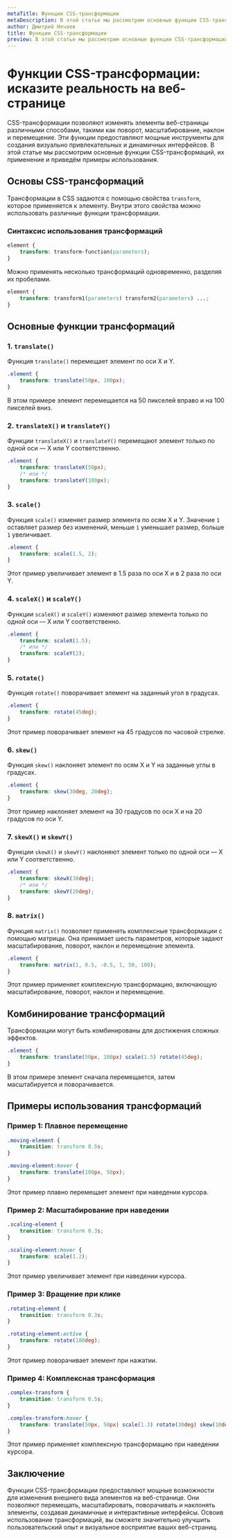 ```yaml
---
metaTitle: Функции CSS-трансформации
metaDescription: В этой статье мы рассмотрим основные функции CSS-трансформаций, их применение и приведём примеры использования.
author: Дмитрий Нечаев
title: Функции CSS-трансформации
preview: В этой статье мы рассмотрим основные функции CSS-трансформаций, их применение и приведём примеры использования.
---
```


# Функции CSS-трансформации: исказите реальность на веб-странице

CSS-трансформации позволяют изменять элементы веб-страницы различными способами, такими как поворот, масштабирование, наклон и перемещение. Эти функции предоставляют мощные инструменты для создания визуально привлекательных и динамичных интерфейсов. В этой статье мы рассмотрим основные функции CSS-трансформаций, их применение и приведём примеры использования.

## Основы CSS-трансформаций

Трансформации в CSS задаются с помощью свойства `transform`, которое применяется к элементу. Внутри этого свойства можно использовать различные функции трансформации.

### Синтаксис использования трансформаций

```css
element {
    transform: transform-function(parameters);
}

```

Можно применять несколько трансформаций одновременно, разделяя их пробелами.

```css
element {
    transform: transform1(parameters) transform2(parameters) ...;
}

```

## Основные функции трансформаций

### 1. `translate()`

Функция `translate()` перемещает элемент по оси X и Y.

```css
.element {
    transform: translate(50px, 100px);
}

```

В этом примере элемент перемещается на 50 пикселей вправо и на 100 пикселей вниз.

### 2. `translateX()` и `translateY()`

Функции `translateX()` и `translateY()` перемещают элемент только по одной оси — X или Y соответственно.

```css
.element {
    transform: translateX(50px);
    /* или */
    transform: translateY(100px);
}

```

### 3. `scale()`

Функция `scale()` изменяет размер элемента по осям X и Y. Значение `1` оставляет размер без изменений, меньше `1` уменьшает размер, больше `1` увеличивает.

```css
.element {
    transform: scale(1.5, 2);
}

```

Этот пример увеличивает элемент в 1.5 раза по оси X и в 2 раза по оси Y.

### 4. `scaleX()` и `scaleY()`

Функции `scaleX()` и `scaleY()` изменяют размер элемента только по одной оси — X или Y соответственно.

```css
.element {
    transform: scaleX(1.5);
    /* или */
    transform: scaleY(2);
}

```

### 5. `rotate()`

Функция `rotate()` поворачивает элемент на заданный угол в градусах.

```css
.element {
    transform: rotate(45deg);
}

```

Этот пример поворачивает элемент на 45 градусов по часовой стрелке.

### 6. `skew()`

Функция `skew()` наклоняет элемент по осям X и Y на заданные углы в градусах.

```css
.element {
    transform: skew(30deg, 20deg);
}

```

Этот пример наклоняет элемент на 30 градусов по оси X и на 20 градусов по оси Y.

### 7. `skewX()` и `skewY()`

Функции `skewX()` и `skewY()` наклоняют элемент только по одной оси — X или Y соответственно.

```css
.element {
    transform: skewX(30deg);
    /* или */
    transform: skewY(20deg);
}

```

### 8. `matrix()`

Функция `matrix()` позволяет применять комплексные трансформации с помощью матрицы. Она принимает шесть параметров, которые задают масштабирование, поворот, наклон и перемещение элемента.

```css
.element {
    transform: matrix(1, 0.5, -0.5, 1, 50, 100);
}

```

Этот пример применяет комплексную трансформацию, включающую масштабирование, поворот, наклон и перемещение.

## Комбинирование трансформаций

Трансформации могут быть комбинированы для достижения сложных эффектов.

```css
.element {
    transform: translate(50px, 100px) scale(1.5) rotate(45deg);
}

```

В этом примере элемент сначала перемещается, затем масштабируется и поворачивается.

## Примеры использования трансформаций

### Пример 1: Плавное перемещение

```css
.moving-element {
    transition: transform 0.5s;
}

.moving-element:hover {
    transform: translate(100px, 50px);
}

```

Этот пример плавно перемещает элемент при наведении курсора.

### Пример 2: Масштабирование при наведении

```css
.scaling-element {
    transition: transform 0.3s;
}

.scaling-element:hover {
    transform: scale(1.2);
}

```

Этот пример увеличивает элемент при наведении курсора.

### Пример 3: Вращение при клике

```css
.rotating-element {
    transition: transform 0.3s;
}

.rotating-element:active {
    transform: rotate(180deg);
}

```

Этот пример поворачивает элемент при нажатии.

### Пример 4: Комплексная трансформация

```css
.complex-transform {
    transition: transform 0.5s;
}

.complex-transform:hover {
    transform: translate(50px, 50px) scale(1.3) rotate(30deg) skew(10deg, 10deg);
}

```

Этот пример применяет комплексную трансформацию при наведении курсора.

## Заключение

Функции CSS-трансформации предоставляют мощные возможности для изменения внешнего вида элементов на веб-странице. Они позволяют перемещать, масштабировать, поворачивать и наклонять элементы, создавая динамичные и интерактивные интерфейсы. Освоив использование трансформаций, вы сможете значительно улучшить пользовательский опыт и визуальное восприятие ваших веб-страниц.
